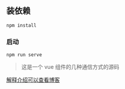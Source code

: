 
## 装依赖
```
npm install
```

### 启动
```
npm run serve
```

> 这是一个 vue 组件的几种通信方式的源码

[解释介绍可以查看博客](https://mp.csdn.net/mdeditor/92798296#)
